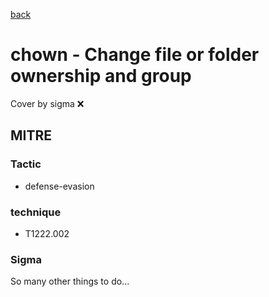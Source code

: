 [back](../index.md)
# chown - Change file or folder ownership and group
Cover by sigma :x: 

## MITRE
### Tactic
  - defense-evasion

### technique
  - T1222.002

### Sigma

 So many other things to do...